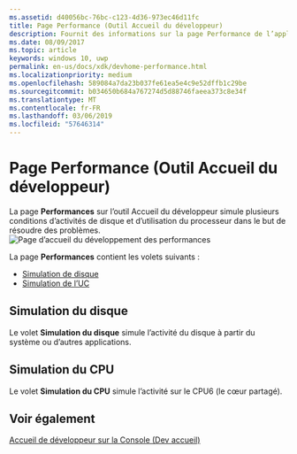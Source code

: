 ```yaml
---
ms.assetid: d40056bc-76bc-c123-4d36-973ec46d11fc
title: Page Performance (Outil Accueil du développeur)
description: Fournit des informations sur la page Performance de l’application Outil Accueil du développeur pour Xbox One.
ms.date: 08/09/2017
ms.topic: article
keywords: windows 10, uwp
permalink: en-us/docs/xdk/devhome-performance.html
ms.localizationpriority: medium
ms.openlocfilehash: 589084a7da23b037fe61ea5e4c9e52dffb1c29be
ms.sourcegitcommit: b034650b684a767274d5d88746faeea373c8e34f
ms.translationtype: MT
ms.contentlocale: fr-FR
ms.lasthandoff: 03/06/2019
ms.locfileid: "57646314"
---
```

# <a name="performance-page-dev-home"></a>Page Performance (Outil Accueil du développeur)
   
  
La page **Performances** sur l’outil Accueil du développeur simule plusieurs conditions d’activités de disque et d’utilisation du processeur dans le but de résoudre des problèmes.   
 ![Page d’accueil du développement des performances](images/devhome_performance.png)   
  
La page **Performances** contient les volets suivants :   
 
   *  [Simulation de disque](#ID4EEB)  
   *  [Simulation de l’UC](#ID4EOB)  

 
<a id="ID4EEB"></a>

   

## <a name="disk-simulation"></a>Simulation du disque  
   
  
Le volet **Simulation du disque** simule l’activité du disque à partir du système ou d’autres applications.   
  
<a id="ID4EOB"></a>

   

## <a name="cpu-simulation"></a>Simulation du CPU  
   
  
Le volet **Simulation du CPU** simule l’activité sur le CPU6 (le cœur partagé).   
  
<a id="ID4EYB"></a>

   

## <a name="see-also"></a>Voir également  
 [Accueil de développeur sur la Console (Dev accueil)](dev-home.md)

  